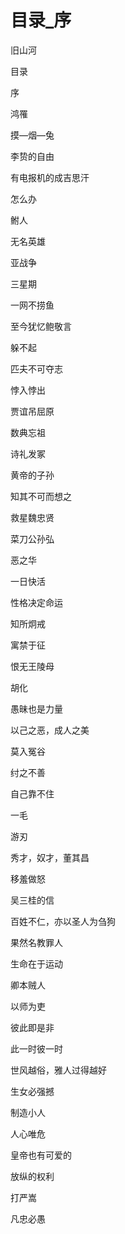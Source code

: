 # 目录_序

旧山河

目录

序

鸿罹

摸—烟—兔

李贽的自由

有电报机的成吉思汗

怎么办

鲋人

无名英雄

亚战争

三星期

一网不捞鱼

至今犹忆鲍敬言

躲不起

匹夫不可夺志

悖入悖出

贾谊吊屈原

数典忘祖

诗礼发冢

黄帝的子孙

知其不可而想之

救星魏忠贤

菜刀公孙弘

恶之华

一日快活

性格决定命运

知所炯戒

寓禁于征

恨无王陵母

胡化

愚昧也是力量

以己之恶，成人之美

莫入冤谷

纣之不善

自己靠不住

一毛

游刃

秀才，奴才，董其昌

移羞做怒

吴三桂的信

百姓不仁，亦以圣人为刍狗

果然名教罪人

生命在于运动

卿本贼人

以师为吏

彼此即是非

此一时彼一时

世风越俗，雅人过得越好

生女必强撼

制造小人

人心唯危

皇帝也有可爱的

放纵的权利

打严嵩

凡忠必愚